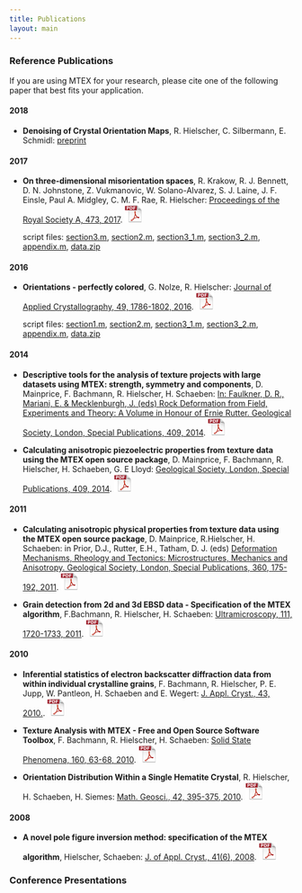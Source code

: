 ```yaml
---
title: Publications
layout: main
---
```


### Reference Publications

If you are using MTEX for your research, please cite one of the
following paper that best fits your application.


#### 2018

* **Denoising of Crystal Orientation Maps**, R. Hielscher, C. Silbermann, E. Schmidl: [preprint]()

#### 2017

* **On three-dimensional misorientation spaces**, R. Krakow, R.
J. Bennett, D. N. Johnstone, Z. Vukmanovic, W. Solano-Alvarez,
S. J. Laine, J. F. Einsle, Paul A. Midgley, C. M. F. Rae, R. Hielscher: [Proceedings of the Royal Society A, 473, 2017](https://doi.org/10.1098/rspa.2017.0274).
[![PDF](./files/pic/icon_pdf_32x32.png "Download PDF
  file")](https://www-user.tu-chemnitz.de/~rahi/paper/misori.pdf)

  script files: [section3.m](files/matlab/ipfColoring/section3.m), [section2.m](files/matlab/ipfColoring/section2.m), [section3_1.m](files/matlab/ipfColoring/section3_1.m), [section3_2.m](files/matlab/ipfColoring/section3_2.m),
  [appendix.m](files/matlab/ipfColoring/appendix.m), [data.zip](files/matlab/ipfColoring/data.zip)

#### 2016

* **Orientations - perfectly colored**, G. Nolze, R. Hielscher:
  [Journal of Applied Crystallography, 49, 1786-1802, 2016](
  http://dx.doi.org/10.1107/S1600576716012942).
  [![PDF](./files/pic/icon_pdf_32x32.png "Download PDF
  file")](https://www-user.tu-chemnitz.de/~rahi/paper/so3Colors.pdf)

  script files: [section1.m](files/matlab/ipfColoring/section1.m), [section2.m](files/matlab/ipfColoring/section2.m), [section3_1.m](files/matlab/ipfColoring/section3_1.m), [section3_2.m](files/matlab/ipfColoring/section3_2.m),
  [appendix.m](files/matlab/ipfColoring/appendix.m), [data.zip](files/matlab/ipfColoring/data.zip)


#### 2014

* **Descriptive tools for the analysis of texture projects with large datasets
  using MTEX: strength, symmetry and components**, D. Mainprice, F. Bachmann,
  R. Hielscher, H. Schaeben:
  [In: Faulkner, D. R., Mariani, E. & Mecklenburgh, J. (eds) Rock Deformation from Field, Experiments and Theory: A Volume in Honour of Ernie Rutter. Geological Society, London, Special Publications, 409, 2014](
  http://dx.doi.org/10.1144/SP409.8).
  [![PDF](./files/pic/icon_pdf_32x32.png "Download PDF
  file")](https://www-user.tu-chemnitz.de/~rahi/paper/DescriptiveTools.pdf)

* **Calculating anisotropic piezoelectric properties from texture data using
  the MTEX open source package**, D. Mainprice, F. Bachmann, R. Hielscher,
  H. Schaeben, G. E Lloyd:
     [Geological Society, London, Special Publications, 409, 2014](http://dx.doi.org/doi:10.1144/SP409.2).
 [![PDF](./files/pic/icon_pdf_32x32.png "Download PDF file")](https://www-user.tu-chemnitz.de/~rahi/paper/piezo.pdf)

#### 2011

* **Calculating anisotropic physical properties from texture data using the MTEX
  open source package**, D. Mainprice, R.Hielscher, H. Schaeben: in Prior,
	D.J., Rutter, E.H., Tatham, D. J. (eds)
[Deformation Mechanisms, Rheology and Tectonics: Microstructures, Mechanics and Anisotropy. Geological Society, London, Special Publications, 360, 175-192, 2011](http://link.aps.org/doi/10.1144/SP360.10).
[![PDF](./files/pic/icon_pdf_32x32.png "Download PDF
file")](https://www-user.tu-chemnitz.de/~rahi/paper/tensors.pdf)

* **Grain detection from 2d and 3d EBSD data - Specification of the MTEX
  algorithm**, F.Bachmann, R. Hielscher, H. Schaeben:
  [Ultramicroscopy, 111, 1720-1733, 2011](http://dx.doi.org/10.1016/j.ultramic.2011.08.002).
  [![PDF](./files/pic/icon_pdf_32x32.png "Download PDF
  file")](https://www-user.tu-chemnitz.de/~rahi/paper/grains.pdf)

#### 2010

* **Inferential statistics of electron backscatter diffraction data from
  within individual crystalline grains**, F. Bachmann, R. Hielscher,
  P. E. Jupp, W. Pantleon, H. Schaeben and E. Wegert:
  [J. Appl. Cryst., 43, 2010.](http://dx.doi.org/10.1107/S002188981003027X).
  [![PDF](./files/pic/icon_pdf_32x32.png "Download PDF
  file")](https://www-user.tu-chemnitz.de/~rahi/paper/JAC43_CG5145.pdf)
* **Texture Analysis with MTEX - Free and Open Source Software Toolbox**,
  F. Bachmann, R. Hielscher, H. Schaeben: [Solid State Phenomena, 160,
  63-68, 2010](http://dx.doi.org/10.4028/www.scientific.net/SSP.160.63).
  [![PDF](./files/pic/icon_pdf_32x32.png "Download PDF
  file")](https://www-user.tu-chemnitz.de/~rahi/paper/mtex.pdf)

* **Orientation Distribution Within a Single Hematite Crystal**, R. Hielscher,
  H. Schaeben, H. Siemes:
  [Math. Geosci., 42, 395-375, 2010](http://dx.doi.org/10.1007/s11004-010-9271-z).
  [![PDF](./files/pic/icon_pdf_32x32.png "Download PDF file")](https://www-user.tu-chemnitz.de/~rahi/paper/hematite.pdf)

#### 2008

* **A novel pole figure inversion method: specification of the MTEX
  algorithm**, Hielscher, Schaeben:
  [J. of Appl. Cryst., 41(6), 2008](http://dx.doi.org/10.1107/S0021889808030112).
  [![PDF](./files/pic/icon_pdf_32x32.png "Download PDF
  file")](https://www-user.tu-chemnitz.de/~rahi/paper/mtex_paper.pdf)

### Conference Presentations
